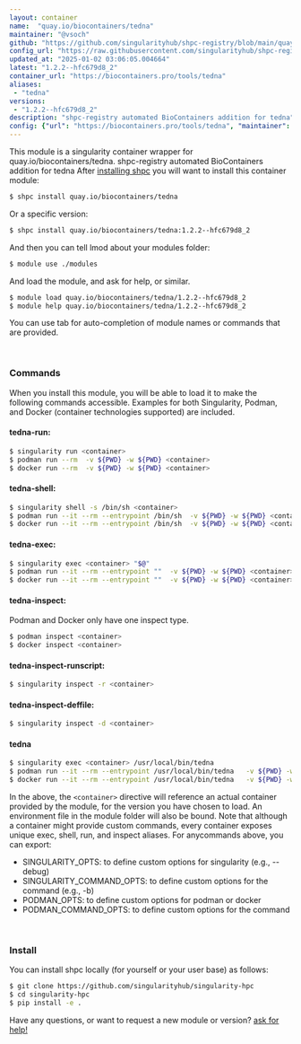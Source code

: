 ```yaml
---
layout: container
name:  "quay.io/biocontainers/tedna"
maintainer: "@vsoch"
github: "https://github.com/singularityhub/shpc-registry/blob/main/quay.io/biocontainers/tedna/container.yaml"
config_url: "https://raw.githubusercontent.com/singularityhub/shpc-registry/main/quay.io/biocontainers/tedna/container.yaml"
updated_at: "2025-01-02 03:06:05.004664"
latest: "1.2.2--hfc679d8_2"
container_url: "https://biocontainers.pro/tools/tedna"
aliases:
 - "tedna"
versions:
 - "1.2.2--hfc679d8_2"
description: "shpc-registry automated BioContainers addition for tedna"
config: {"url": "https://biocontainers.pro/tools/tedna", "maintainer": "@vsoch", "description": "shpc-registry automated BioContainers addition for tedna", "latest": {"1.2.2--hfc679d8_2": "sha256:8acadbc22abb9937a9ba83bce0d4a0e5743b3f243e28a7d4eb7c3222ab3cce7d"}, "tags": {"1.2.2--hfc679d8_2": "sha256:8acadbc22abb9937a9ba83bce0d4a0e5743b3f243e28a7d4eb7c3222ab3cce7d"}, "docker": "quay.io/biocontainers/tedna", "aliases": {"tedna": "/usr/local/bin/tedna"}}
---
```


This module is a singularity container wrapper for quay.io/biocontainers/tedna.
shpc-registry automated BioContainers addition for tedna
After [installing shpc](#install) you will want to install this container module:


```bash
$ shpc install quay.io/biocontainers/tedna
```

Or a specific version:

```bash
$ shpc install quay.io/biocontainers/tedna:1.2.2--hfc679d8_2
```

And then you can tell lmod about your modules folder:

```bash
$ module use ./modules
```

And load the module, and ask for help, or similar.

```bash
$ module load quay.io/biocontainers/tedna/1.2.2--hfc679d8_2
$ module help quay.io/biocontainers/tedna/1.2.2--hfc679d8_2
```

You can use tab for auto-completion of module names or commands that are provided.

<br>

### Commands

When you install this module, you will be able to load it to make the following commands accessible.
Examples for both Singularity, Podman, and Docker (container technologies supported) are included.

#### tedna-run:

```bash
$ singularity run <container>
$ podman run --rm  -v ${PWD} -w ${PWD} <container>
$ docker run --rm  -v ${PWD} -w ${PWD} <container>
```

#### tedna-shell:

```bash
$ singularity shell -s /bin/sh <container>
$ podman run --it --rm --entrypoint /bin/sh  -v ${PWD} -w ${PWD} <container>
$ docker run --it --rm --entrypoint /bin/sh  -v ${PWD} -w ${PWD} <container>
```

#### tedna-exec:

```bash
$ singularity exec <container> "$@"
$ podman run --it --rm --entrypoint ""  -v ${PWD} -w ${PWD} <container> "$@"
$ docker run --it --rm --entrypoint ""  -v ${PWD} -w ${PWD} <container> "$@"
```

#### tedna-inspect:

Podman and Docker only have one inspect type.

```bash
$ podman inspect <container>
$ docker inspect <container>
```

#### tedna-inspect-runscript:

```bash
$ singularity inspect -r <container>
```

#### tedna-inspect-deffile:

```bash
$ singularity inspect -d <container>
```


#### tedna

```bash
$ singularity exec <container> /usr/local/bin/tedna
$ podman run --it --rm --entrypoint /usr/local/bin/tedna   -v ${PWD} -w ${PWD} <container> -c " $@"
$ docker run --it --rm --entrypoint /usr/local/bin/tedna   -v ${PWD} -w ${PWD} <container> -c " $@"
```



In the above, the `<container>` directive will reference an actual container provided
by the module, for the version you have chosen to load. An environment file in the
module folder will also be bound. Note that although a container
might provide custom commands, every container exposes unique exec, shell, run, and
inspect aliases. For anycommands above, you can export:

 - SINGULARITY_OPTS: to define custom options for singularity (e.g., --debug)
 - SINGULARITY_COMMAND_OPTS: to define custom options for the command (e.g., -b)
 - PODMAN_OPTS: to define custom options for podman or docker
 - PODMAN_COMMAND_OPTS: to define custom options for the command

<br>

### Install

You can install shpc locally (for yourself or your user base) as follows:

```bash
$ git clone https://github.com/singularityhub/singularity-hpc
$ cd singularity-hpc
$ pip install -e .
```

Have any questions, or want to request a new module or version? [ask for help!](https://github.com/singularityhub/singularity-hpc/issues)